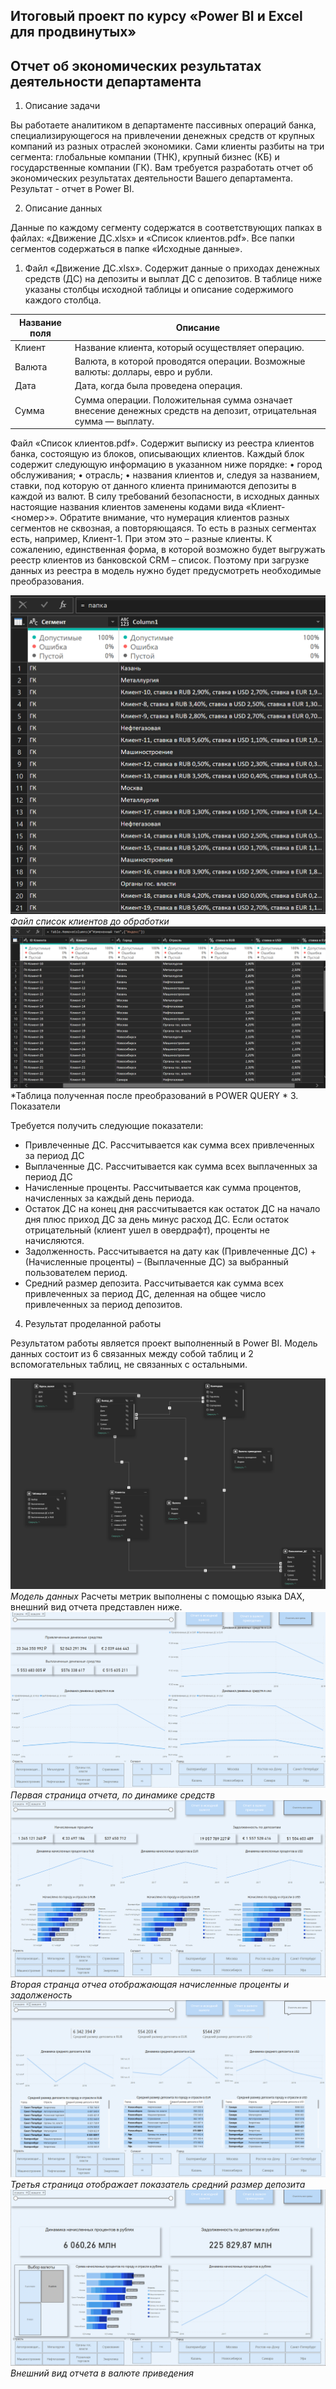 ## Итоговый проект по курсу «Power BI и Excel для продвинутых»
  ## Отчет об экономических результатах деятельности департамента
  1. Описание задачи

Вы работаете аналитиком в департаменте пассивных операций банка, специализирующегося на
привлечении денежных средств от крупных компаний из разных отраслей экономики. Сами
клиенты разбиты на три сегмента: глобальные компании (ТНК), крупный бизнес (КБ) и
государственные компании (ГК). Вам требуется разработать отчет об экономических результатах
деятельности Вашего департамента. Результат - отчет в Power BI.

2. Описание данных

Данные по каждому сегменту содержатся в соответствующих папках в файлах: «Движение ДС.xlsx»
и «Список клиентов.pdf». Все папки сегментов содержаться в папке «Исходные данные».
1. Файл «Движение ДС.xlsx». Содержит данные о приходах денежных средств (ДС) на депозиты
и выплат ДС с депозитов. В таблице ниже указаны столбцы исходной таблицы и описание
содержимого каждого столбца.

| Название поля | Описание |
| --- | --- |
| Клиент | Название клиента, который осуществляет операцию. |
| Валюта | Валюта, в которой проводятся операции. Возможные валюты: доллары, евро и рубли. |
| Дата   | Дата, когда была проведена операция. |
| Сумма  | Сумма операции. Положительная сумма означает внесение денежных средств на депозит, отрицательная сумма — выплату.

Файл «Список клиентов.pdf». Содержит выписку из реестра клиентов банка, состоящую из
блоков, описывающих клиентов. Каждый блок содержит следующую информацию в
указанном ниже порядке:
• город обслуживания;
• отрасль;
• названия клиентов и, следуя за названием, ставки, под которую от данного клиента
принимаются депозиты в каждой из валют. В силу требований безопасности, в
исходных данных настоящие названия клиентов заменены кодами вида «Клиент-
<номер>». Обратите внимание, что нумерация клиентов разных сегментов не
сквозная, а повторяющаяся. То есть в разных сегментах есть, например, Клиент-1.
При этом это – разные клиенты.
К сожалению, единственная форма, в которой возможно будет выгружать реестр клиентов
из банковской CRM – список. Поэтому при загрузке данных из реестра в модель нужно будет
предусмотреть необходимые преобразования.

![Пример таблицы](/projects/Dashbord_PBI_2/1.png)
*Файл список клиентов до обработки*
![2](/projects/Dashbord_PBI_2/2.png)
*Таблица полученная после преобразований в POWER QUERY *
3. Показатели

Требуется получить следующие показатели:

- Привлеченные ДС. Рассчитывается как сумма всех привлеченных за период ДС
- Выплаченные ДС. Рассчитывается как сумма всех выплаченных за период ДС
- Начисленные проценты. Рассчитывается как сумма процентов, начисленных за каждый
день периода. 
- Остаток ДС на конец дня рассчитывается как остаток ДС на начало дня плюс приход ДС за
день минус расход ДС. Если остаток отрицательный (клиент ушел в овердрафт), проценты
не начисляются.
- Задолженность. Рассчитывается на дату как (Привлеченные ДС) + (Начисленные проценты) – (Выплаченные ДС)
за выбранный пользователем период.
- Средний размер депозита. Рассчитывается как сумма всех привлеченных за период ДС,
деленная на общее число привлеченных за период депозитов.
4. Результат проделанной работы
  
Результатом работы является проект выполненный в Power BI.
Модель данных состоит из 6 связанных между собой таблиц и 2 вспомогательных таблиц, не связанных с остальными.

![3](/projects/Dashbord_PBI_2/3.png)
*Модель данных*
Расчеты метрик выполнены с помощью языка DAX, внешний вид отчета представлен ниже.
![4](/projects/Dashbord_PBI_2/4.png)
*Первая страница отчета, по динамике средств*
![5](/projects/Dashbord_PBI_2/5.png)
*Вторая странца отчеа отображающая начисленные проценты и задолженость*
![6](/projects/Dashbord_PBI_2/6.png)
*Третья страница отображает показатель средний размер депозита*
![7](/projects/Dashbord_PBI_2/7.png)
*Внешний вид отчета в валюте приведения*
